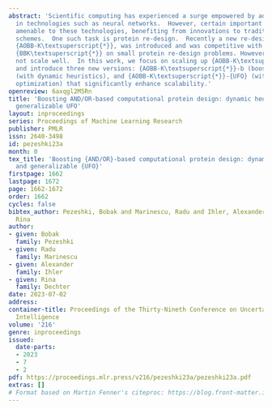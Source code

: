```yaml
---
abstract: 'Scientific computing has experienced a surge empowered by advancements
  in technologies such as neural networks.  However, certain important tasks are less
  amenable to these technologies, benefiting from innovations to traditional inference
  schemes.  One such task is protein re-design.  Recently a new re-design algorithm,
  {AOBB-K\textsuperscript{*}}, was introduced and was competitive with state-of-the-art
  {BBK\textsuperscript{*}} on small protein re-design problems. However, {AOBB-K\textsuperscript{*}}  did
  not scale well.  In this work, we focus on scaling up {AOBB-K\textsuperscript{*}}
  and introduce three new versions: {AOBB-K\textsuperscript{*}}-b (boosted), {AOBB-K\textsuperscript{*}}-{DH}
  (with dynamic heuristics), and {AOBB-K\textsuperscript{*}}-{UFO} (with underflow
  optimization) that significantly enhance scalability.'
openreview: 6axqgl2M5Rn
title: 'Boosting AND/OR-based computational protein design: dynamic heuristics and
  generalizable UFO'
layout: inproceedings
series: Proceedings of Machine Learning Research
publisher: PMLR
issn: 2640-3498
id: pezeshki23a
month: 0
tex_title: 'Boosting {AND/OR}-based computational protein design: dynamic heuristics
  and generalizable {UFO}'
firstpage: 1662
lastpage: 1672
page: 1662-1672
order: 1662
cycles: false
bibtex_author: Pezeshki, Bobak and Marinescu, Radu and Ihler, Alexander and Dechter,
  Rina
author:
- given: Bobak
  family: Pezeshki
- given: Radu
  family: Marinescu
- given: Alexander
  family: Ihler
- given: Rina
  family: Dechter
date: 2023-07-02
address:
container-title: Proceedings of the Thirty-Nineth Conference on Uncertainty in Artificial
  Intelligence
volume: '216'
genre: inproceedings
issued:
  date-parts:
  - 2023
  - 7
  - 2
pdf: https://proceedings.mlr.press/v216/pezeshki23a/pezeshki23a.pdf
extras: []
# Format based on Martin Fenner's citeproc: https://blog.front-matter.io/posts/citeproc-yaml-for-bibliographies/
---
```

